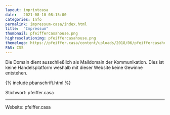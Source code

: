 ```yaml
---
layout: imprintcasa
date:   2021-08-10 08:15:00
categories: Info
permalink: impressum-casa/index.html
title:  "Impressum"
thumbnail: pfeiffercasahouse.png
highresolutionimg: pfeiffercasahouse.png
themelogo: https://pfeiffer.casa/content/uploads/2018/06/pfeiffercasahouse320_transpa.png
FAS: CSS
---
```

Die Domain dient ausschließlich als Maildomain der Kommunikation. 
Dies ist keine Handelsplatform weshalb mit dieser Website keine Gewinne entstehen.
<!-- entry-content -->
{% include pbanschrift.html %}
<p>Stichwort: pfeiffer.casa</p>

<hr>

Website: pfeiffer.casa
<!-- .entry-content -->
